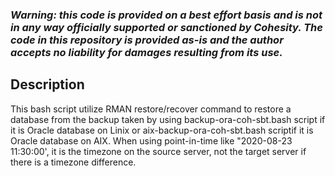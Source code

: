 ### ***Warning: this code is provided on a best effort basis and is not in any way officially supported or sanctioned by Cohesity. The code in this repository is provided as-is and the author accepts no liability for damages resulting from its use.***

## Description
This bash script utilize RMAN restore/recover command to restore a database from the backup taken by using backup-ora-coh-sbt.bash script if it is Oracle database on Linix or aix-backup-ora-coh-sbt.bash scriptif it is Oracle database on AIX. When using point-in-time like "2020-08-23 11:30:00', it is the timezone on the source server, not the target server if there is a timezone difference. 

